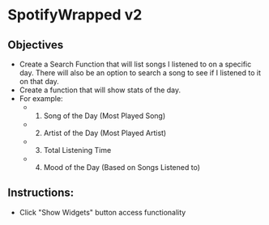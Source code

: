 # SpotifyWrapped v2
## Objectives
- Create a Search Function that will list songs I listened to on a specific day. There will also be an option to search a song to see if I listened to it on that day. 
- Create a function that will show stats of the day. 
- For example:
     - 1. Song of the Day (Most Played Song)
     - 2. Artist of the Day (Most Played Artist)
     - 3. Total Listening Time 
     - 4. Mood of the Day (Based on Songs Listened to) 
## Instructions:
- Click "Show Widgets" button access functionality
